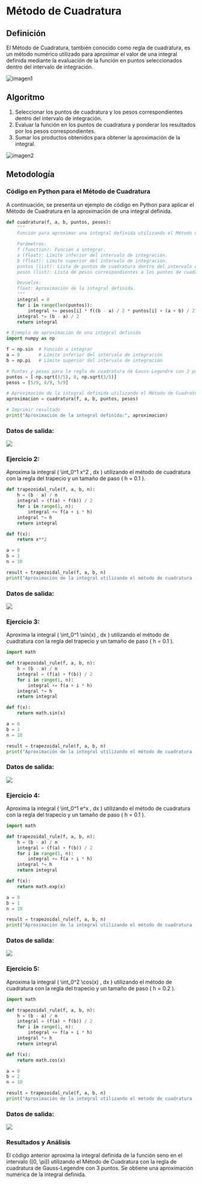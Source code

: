 # Método de Cuadratura
## Definición
El Método de Cuadratura, también conocido como regla de cuadratura, es un método numérico utilizado para aproximar el valor de una integral definida mediante la evaluación de la función en puntos seleccionados dentro del intervalo de integración.

![imagen1](https://github.com/Mexta46/Metodos_Numericos_Tema4/assets/160789479/8145aed4-2e4a-45d9-a5d2-e20dc9f3f3f8)

## Algoritmo
1. Seleccionar los puntos de cuadratura y los pesos correspondientes dentro del intervalo de integración.
2. Evaluar la función en los puntos de cuadratura y ponderar los resultados por los pesos correspondientes.
3. Sumar los productos obtenidos para obtener la aproximación de la integral.

![imagen2](https://github.com/Mexta46/Metodos_Numericos_Tema4/assets/160789479/7ef3e576-5664-4405-9e82-80bf49f6384b)

## Metodología

### Código en Python para el Método de Cuadratura
A continuación, se presenta un ejemplo de código en Python para aplicar el Método de Cuadratura en la aproximación de una integral definida.

```python
def cuadratura(f, a, b, puntos, pesos):
    """
    Función para aproximar una integral definida utilizando el Método de Cuadratura.

    Parámetros:
    f (function): Función a integrar.
    a (float): Límite inferior del intervalo de integración.
    b (float): Límite superior del intervalo de integración.
    puntos (list): Lista de puntos de cuadratura dentro del intervalo de integración.
    pesos (list): Lista de pesos correspondientes a los puntos de cuadratura.

    Devuelve:
    float: Aproximación de la integral definida.
    """
    integral = 0
    for i in range(len(puntos)):
        integral += pesos[i] * f((b - a) / 2 * puntos[i] + (a + b) / 2)
    integral *= (b - a) / 2
    return integral

# Ejemplo de aproximación de una integral definida
import numpy as np

f = np.sin  # Función a integrar
a = 0       # Límite inferior del intervalo de integración
b = np.pi   # Límite superior del intervalo de integración

# Puntos y pesos para la regla de cuadratura de Gauss-Legendre con 3 puntos
puntos = [-np.sqrt(3/5), 0, np.sqrt(3/5)]
pesos = [5/9, 8/9, 5/9]

# Aproximación de la integral definida utilizando el Método de Cuadratura
aproximacion = cuadratura(f, a, b, puntos, pesos)

# Imprimir resultado
print("Aproximación de la integral definida:", aproximacion)
```


### Datos de salida:


![](https://github.com/Mexta46/Metodos_Numericos_Tema4/blob/main/Imagenes/Imagenes_Tema4/R1.jpeg)

### Ejercicio 2:
Aproxima la integral \( \int_0^1 x^2 \, dx \) utilizando el método de cuadratura con la regla del trapecio y un tamaño de paso \( h = 0.1 \).

```python
def trapezoidal_rule(f, a, b, n):
    h = (b - a) / n
    integral = (f(a) + f(b)) / 2
    for i in range(1, n):
        integral += f(a + i * h)
    integral *= h
    return integral

def f(x):
    return x**2

a = 0
b = 1
n = 10

result = trapezoidal_rule(f, a, b, n)
print("Aproximación de la integral utilizando el método de cuadratura (Ejercicio 2):", result)
```

### Datos de salida:


![](https://github.com/Mexta46/Metodos_Numericos_Tema4/blob/main/Imagenes/Imagenes_Tema4/R2.jpeg)

### Ejercicio 3:
Aproxima la integral \( \int_0^1 \sin(x) \, dx \) utilizando el método de cuadratura con la regla del trapecio y un tamaño de paso \( h = 0.1 \).

```python
import math

def trapezoidal_rule(f, a, b, n):
    h = (b - a) / n
    integral = (f(a) + f(b)) / 2
    for i in range(1, n):
        integral += f(a + i * h)
    integral *= h
    return integral

def f(x):
    return math.sin(x)

a = 0
b = 1
n = 10

result = trapezoidal_rule(f, a, b, n)
print("Aproximación de la integral utilizando el método de cuadratura (Ejercicio 3):", result)
```
### Datos de salida:


![](https://github.com/Mexta46/Metodos_Numericos_Tema4/blob/main/Imagenes/Imagenes_Tema4/R3.jpeg)

### Ejercicio 4:
Aproxima la integral \( \int_0^1 e^x \, dx \) utilizando el método de cuadratura con la regla del trapecio y un tamaño de paso \( h = 0.1 \).

```python
import math

def trapezoidal_rule(f, a, b, n):
    h = (b - a) / n
    integral = (f(a) + f(b)) / 2
    for i in range(1, n):
        integral += f(a + i * h)
    integral *= h
    return integral

def f(x):
    return math.exp(x)

a = 0
b = 1
n = 10

result = trapezoidal_rule(f, a, b, n)
print("Aproximación de la integral utilizando el método de cuadratura (Ejercicio 4):", result)
```

### Datos de salida:


![](https://github.com/Mexta46/Metodos_Numericos_Tema4/blob/main/Imagenes/Imagenes_Tema4/R4.jpeg)


### Ejercicio 5:
Aproxima la integral \( \int_0^2 \cos(x) \, dx \) utilizando el método de cuadratura con la regla del trapecio y un tamaño de paso \( h = 0.2 \).

```python
import math

def trapezoidal_rule(f, a, b, n):
    h = (b - a) / n
    integral = (f(a) + f(b)) / 2
    for i in range(1, n):
        integral += f(a + i * h)
    integral *= h
    return integral

def f(x):
    return math.cos(x)

a = 0
b = 2
n = 10

result = trapezoidal_rule(f, a, b, n)
print("Aproximación de la integral utilizando el método de cuadratura (Ejercicio 5):", result)
```

### Datos de salida:


![](https://github.com/Mexta46/Metodos_Numericos_Tema4/blob/main/Imagenes/Imagenes_Tema4/R5.jpeg)



### Resultados y Análisis
El código anterior aproxima la integral definida de la función seno en el intervalo \([0, \pi]\) utilizando el Método de Cuadratura con la regla de cuadratura de Gauss-Legendre con 3 puntos. Se obtiene una aproximación numérica de la integral definida.
